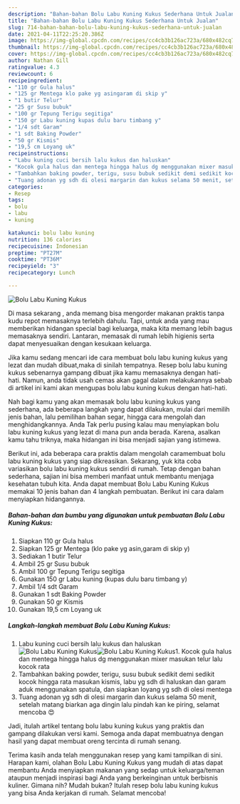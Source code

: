 ```yaml
---
description: "Bahan-bahan Bolu Labu Kuning Kukus Sederhana Untuk Jualan"
title: "Bahan-bahan Bolu Labu Kuning Kukus Sederhana Untuk Jualan"
slug: 714-bahan-bahan-bolu-labu-kuning-kukus-sederhana-untuk-jualan
date: 2021-04-11T22:25:20.386Z
image: https://img-global.cpcdn.com/recipes/cc4cb3b126ac723a/680x482cq70/bolu-labu-kuning-kukus-foto-resep-utama.jpg
thumbnail: https://img-global.cpcdn.com/recipes/cc4cb3b126ac723a/680x482cq70/bolu-labu-kuning-kukus-foto-resep-utama.jpg
cover: https://img-global.cpcdn.com/recipes/cc4cb3b126ac723a/680x482cq70/bolu-labu-kuning-kukus-foto-resep-utama.jpg
author: Nathan Gill
ratingvalue: 4.3
reviewcount: 6
recipeingredient:
- "110 gr Gula halus"
- "125 gr Mentega klo pake yg asingaram di skip y"
- "1 butir Telur"
- "25 gr Susu bubuk"
- "100 gr Tepung Terigu segitiga"
- "150 gr Labu kuning kupas dulu baru timbang y"
- "1/4 sdt Garam"
- "1 sdt Baking Powder"
- "50 gr Kismis"
- "19,5 cm Loyang uk"
recipeinstructions:
- "Labu kuning cuci bersih lalu kukus dan haluskan"
- "Kocok gula halus dan mentega hingga halus dg menggunakan mixer masukan telur lalu kocok rata"
- "Tambahkan baking powder, terigu, susu bubuk sedikit demi sedikit kocok hingga rata masukan kismis, labu yg sdh di haluskan dan garam aduk menggunakan spatula, dan siapkan loyang yg sdh di olesi mentega"
- "Tuang adonan yg sdh di olesi margarin dan kukus selama 50 menit, setelah matang biarkan aga dingin lalu pindah kan ke piring, selamat mencoba 😍"
categories:
- Resep
tags:
- bolu
- labu
- kuning

katakunci: bolu labu kuning 
nutrition: 136 calories
recipecuisine: Indonesian
preptime: "PT27M"
cooktime: "PT36M"
recipeyield: "3"
recipecategory: Lunch

---
```



![Bolu Labu Kuning Kukus](https://img-global.cpcdn.com/recipes/cc4cb3b126ac723a/680x482cq70/bolu-labu-kuning-kukus-foto-resep-utama.jpg)

Di masa  sekarang , anda memang bisa mengorder makanan praktis tanpa kudu repot memasaknya terlebih dahulu. Tapi, untuk anda yang mau memberikan hidangan special bagi keluarga, maka kita memang lebih bagus memasaknya sendiri. Lantaran, memasak di rumah lebih higienis serta dapat menyesuaikan dengan kesukaan keluarga.

Jika kamu sedang mencari ide cara membuat bolu labu kuning kukus yang lezat dan mudah dibuat,maka di sinilah tempatnya. Resep bolu labu kuning kukus  sebenarnya gampang dibuat jika kamu memasaknya dengan hati-hati. Namun, anda tidak usah cemas akan gagal dalam melakukannya 
sebab di artikel ini kami akan mengupas bolu labu kuning kukus dengan hati-hati.  



Nah bagi kamu yang akan memasak bolu labu kuning kukus yang sederhana, ada beberapa langkah yang dapat dilakukan, mulai dari memilih jenis bahan, lalu pemilihan bahan segar, hingga cara mengolah dan menghidangkannya. Anda Tak perlu pusing kalau mau menyiapkan bolu labu kuning kukus yang lezat di mana pun anda berada. Karena, asalkan kamu  tahu triknya, maka hidangan ini bisa menjadi sajian yang istimewa.

Berikut ini, ada beberapa cara praktis  dalam mengolah caramembuat bolu labu kuning kukus yang siap dikreasikan. Sekarang, yuk kita coba variasikan bolu labu kuning kukus sendiri di rumah. Tetap dengan bahan sederhana, sajian ini bisa memberi manfaat untuk membantu menjaga kesehatan tubuh kita. Anda dapat membuat Bolu Labu Kuning Kukus memakai 10 jenis bahan dan 4 langkah pembuatan. Berikut ini cara dalam menyiapkan hidangannya.

<!--inarticleads1-->

##### Bahan-bahan dan bumbu yang digunakan untuk pembuatan Bolu Labu Kuning Kukus:

1. Siapkan 110 gr Gula halus
1. Siapkan 125 gr Mentega (klo pake yg asin,garam di skip y)
1. Sediakan 1 butir Telur
1. Ambil 25 gr Susu bubuk
1. Ambil 100 gr Tepung Terigu segitiga
1. Gunakan 150 gr Labu kuning (kupas dulu baru timbang y)
1. Ambil 1/4 sdt Garam
1. Gunakan 1 sdt Baking Powder
1. Gunakan 50 gr Kismis
1. Gunakan 19,5 cm Loyang uk




<!--inarticleads2-->

##### Langkah-langkah membuat Bolu Labu Kuning Kukus:

1. Labu kuning cuci bersih lalu kukus dan haluskan
<img src="https://img-global.cpcdn.com/steps/7d1dbba8d766f31c/160x128cq70/bolu-labu-kuning-kukus-langkah-memasak-1-foto.jpg" alt="Bolu Labu Kuning Kukus"><img src="https://img-global.cpcdn.com/steps/3af43d5a9ff28409/160x128cq70/bolu-labu-kuning-kukus-langkah-memasak-1-foto.jpg" alt="Bolu Labu Kuning Kukus">1. Kocok gula halus dan mentega hingga halus dg menggunakan mixer masukan telur lalu kocok rata
1. Tambahkan baking powder, terigu, susu bubuk sedikit demi sedikit kocok hingga rata masukan kismis, labu yg sdh di haluskan dan garam aduk menggunakan spatula, dan siapkan loyang yg sdh di olesi mentega
1. Tuang adonan yg sdh di olesi margarin dan kukus selama 50 menit, setelah matang biarkan aga dingin lalu pindah kan ke piring, selamat mencoba 😍




Jadi, itulah artikel tentang  bolu labu kuning kukus  yang praktis dan gampang dilakukan versi kami. Semoga anda dapat membuatnya dengan hasil yang dapat membuat oreng tercinta di rumah senang. 

Terima kasih anda telah menggunakan resep yang kami tampilkan di sini. Harapan kami, olahan  Bolu Labu Kuning Kukus yang mudah di atas dapat membantu Anda menyiapkan makanan yang sedap untuk keluarga/teman ataupun menjadi inspirasi bagi Anda yang berkeinginan untuk berbisnis kuliner. Gimana nih? Mudah bukan? Itulah resep bolu labu kuning kukus yang bisa Anda kerjakan di rumah. Selamat mencoba!

